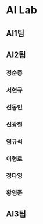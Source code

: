 # AI Lab

## AI1팀

## AI2팀

### 정순종
### 서현규
### 선동인
### 신광철
### 염규석
### 이형로
### 정다영
### 황영준

## AI3팀